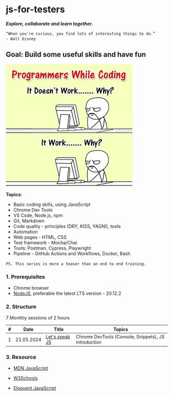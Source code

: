 # js-for-testers

**_Explore, collaborate and learn together._**

```text
“When you’re curious, you find lots of interesting things to do.”
- Walt Disney
```

## Goal: Build some useful skills and have fun

![it works, why?](./resource/image/works_why.jpg)

**Topics:**

- Basic coding skills, using JavaScript
- Chrome Dev Tools
- VS Code, Node.js, npm
- Git, Markdown
- Code quality - principles (DRY, KISS, YAGNI), tools
- Automation
- Web pages - HTML, CSS
- Test framework - Mocha/Chai
- Tools: Postman, Cypress, Playwright
- Pipeline - GitHub Actions and Workflows, Docker, Bash

`PS. This series is more a teaser than an end to end training.`

### 1. Prerequisites

- Chrome browser
- [NodeJS](https://nodejs.org/en/download), preferable the latest LTS version - 20.12.2

### 2. Structure

7 Monthly sessions of 2 hours

| #   | Date       | Title                                                 | Topics                                               |
| --- | ---------- | ----------------------------------------------------- | ---------------------------------------------------- |
| 1   | 21.05.2024 | [Let's speak JS](./src/sessions//session-1/README.md) | Chrome DevTools (Console, Snippets), JS introduction |

### 3. Resource

- [MDN JavaScript](https://developer.mozilla.org/en-US/docs/Web/JavaScript)

- [W3Schools](https://www.w3schools.com/js/)

- [Eloquent JavaScript](https://eloquentjavascript.net/)
